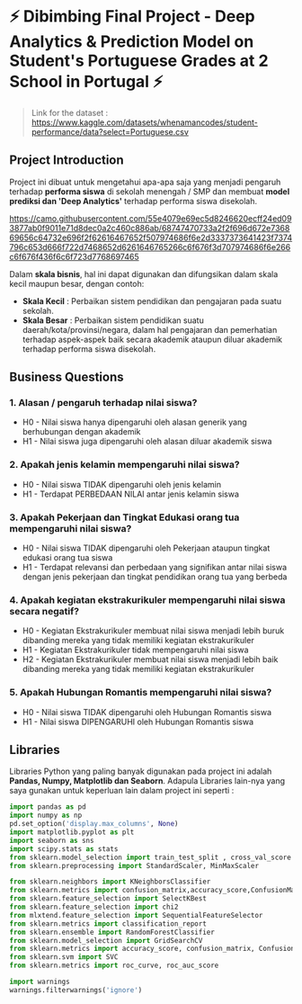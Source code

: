 # :zap: Dibimbing Final Project - Deep Analytics & Prediction Model on Student's Portuguese Grades at 2 School in Portugal :zap:

> Link for the dataset : https://www.kaggle.com/datasets/whenamancodes/student-performance/data?select=Portuguese.csv

## Project Introduction
Project ini dibuat untuk mengetahui apa-apa saja yang menjadi pengaruh terhadap **performa siswa** di sekolah menengah / SMP dan membuat **model prediksi dan 'Deep Analytics'** terhadap performa siswa disekolah.

https://camo.githubusercontent.com/55e4079e69ec5d8246620ecff24ed093877ab0f9011e71d8dec0a2c460c886ab/68747470733a2f2f696d672e736869656c64732e696f2f62616467652f507974686f6e2d3337373641423f7374796c653d666f722d7468652d6261646765266c6f676f3d707974686f6e266c6f676f436f6c6f723d7768697465

Dalam **skala bisnis**, hal ini dapat digunakan dan difungsikan dalam skala kecil maupun besar, dengan contoh:
- **Skala Kecil** : Perbaikan sistem pendidikan dan pengajaran pada suatu sekolah.
- **Skala Besar** : Perbaikan sistem pendidikan suatu daerah/kota/provinsi/negara, dalam hal pengajaran dan pemerhatian terhadap aspek-aspek baik secara akademik ataupun diluar akademik terhadap performa siswa disekolah.

## Business Questions
### 1. Alasan / pengaruh terhadap nilai siswa?
- H0 - Nilai siswa hanya dipengaruhi oleh alasan generik yang berhubungan dengan akademik
- H1 - Nilai siswa juga dipengaruhi oleh alasan diluar akademik siswa
### 2. Apakah jenis kelamin mempengaruhi nilai siswa?
- H0 - Nilai siswa TIDAK dipengaruhi oleh jenis kelamin
- H1 - Terdapat PERBEDAAN NILAI antar jenis kelamin siswa
### 3. Apakah Pekerjaan dan Tingkat Edukasi orang tua mempengaruhi nilai siswa?
- H0 - Nilai siswa TIDAK dipengaruhi oleh Pekerjaan ataupun tingkat edukasi orang tua siswa
- H1 - Terdapat relevansi dan perbedaan yang signifikan antar nilai siswa dengan jenis pekerjaan dan tingkat pendidikan orang tua yang berbeda
### 4. Apakah kegiatan ekstrakurikuler mempengaruhi nilai siswa secara negatif?
- H0 - Kegiatan Ekstrakurikuler membuat nilai siswa menjadi lebih buruk dibanding mereka yang tidak memiliki kegiatan ekstrakurikuler
- H1 - Kegiatan Ekstrakurikuler tidak mempengaruhi nilai siswa
- H2 - Kegiatan Ekstrakurikuler membuat nilai siswa menjadi lebih baik dibanding mereka yang tidak memiliki kegiatan ekstrakurikuler
### 5. Apakah Hubungan Romantis mempengaruhi nilai siswa?
- H0 - Nilai siswa TIDAK dipengaruhi oleh Hubungan Romantis siswa
- H1 - Nilai siswa DIPENGARUHI oleh Hubungan Romantis siswa

## Libraries 
Libraries Python yang paling banyak digunakan pada project ini adalah **Pandas, Numpy, Matplotlib dan Seaborn**. Adapula Libraries lain-nya yang saya gunakan untuk keperluan lain dalam project ini seperti :

```python
import pandas as pd
import numpy as np
pd.set_option('display.max_columns', None)
import matplotlib.pyplot as plt
import seaborn as sns
import scipy.stats as stats
from sklearn.model_selection import train_test_split , cross_val_score , GridSearchCV
from sklearn.preprocessing import StandardScaler, MinMaxScaler

from sklearn.neighbors import KNeighborsClassifier
from sklearn.metrics import confusion_matrix,accuracy_score,ConfusionMatrixDisplay,precision_score, recall_score,roc_curve,roc_auc_score
from sklearn.feature_selection import SelectKBest
from sklearn.feature_selection import chi2
from mlxtend.feature_selection import SequentialFeatureSelector
from sklearn.metrics import classification_report
from sklearn.ensemble import RandomForestClassifier
from sklearn.model_selection import GridSearchCV
from sklearn.metrics import accuracy_score, confusion_matrix, ConfusionMatrixDisplay
from sklearn.svm import SVC
from sklearn.metrics import roc_curve, roc_auc_score

import warnings
warnings.filterwarnings('ignore')
```
